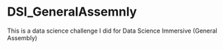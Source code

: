 # DSI_GeneralAssemnly
This is a data science challenge I did for Data Science Immersive (General Assembly)
